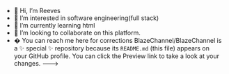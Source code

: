 - 👋 Hi, I’m Reeves
- 👀 I’m interested in software engineering(full stack)
- 🌱 I’m currently learning html
- 💞️ I’m looking to collaborate on this platform.
- � You can reach me here for corrections
BlazeChannel/BlazeChannel is a ✨ special ✨ repository because its `README.md` (this file) appears on your GitHub profile.
You can click the Preview link to take a look at your changes.
--->
